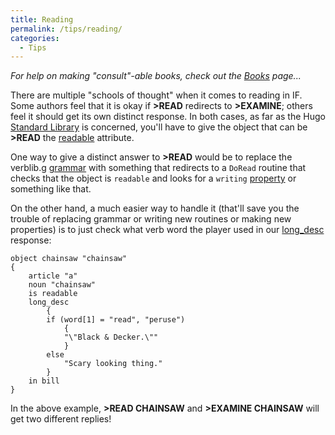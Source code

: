 ```yaml
---
title: Reading
permalink: /tips/reading/
categories: 
  - Tips
---
```


*For help on making "consult"-able books, check out the
[Books](Books) page...*

There are multiple "schools of thought" when it comes to reading in IF.
Some authors feel that it is okay if **&gt;READ** redirects to
**&gt;EXAMINE**; others feel it should get its own distinct response. In
both cases, as far as the Hugo [Standard
Library](Standard_Library) is concerned, you'll have to give
the object that can be **&gt;READ** the [readable](readable)
attribute.

One way to give a distinct answer to **&gt;READ** would be to replace
the verblib.g [grammar](grammar) with something that
redirects to a `DoRead` routine that checks that the object is
`readable` and looks for a `writing` [property](property) or
something like that.

On the other hand, a much easier way to handle it (that'll save you the
trouble of replacing grammar or writing new routines or making new
properties) is to just check what verb word the player used in our
[long_desc](long_desc) response:

    object chainsaw "chainsaw"
    {
        article "a"
        noun "chainsaw"
        is readable
        long_desc
            {
            if (word[1] = "read", "peruse")
                {
                "\"Black & Decker.\""
                }
            else
                "Scary looking thing."
            }
        in bill
    }

In the above example, **&gt;READ CHAINSAW** and **&gt;EXAMINE CHAINSAW**
will get two different replies!

